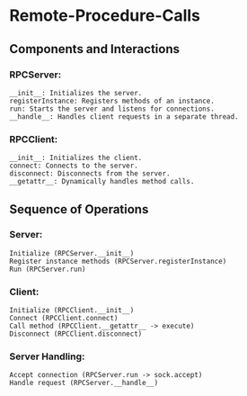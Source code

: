 # Remote-Procedure-Calls

## Components and Interactions
### RPCServer:

```
__init__: Initializes the server.
registerInstance: Registers methods of an instance.
run: Starts the server and listens for connections.
__handle__: Handles client requests in a separate thread.
```
### RPCClient:

```
__init__: Initializes the client.
connect: Connects to the server.
disconnect: Disconnects from the server.
__getattr__: Dynamically handles method calls.
``` 

## Sequence of Operations
### Server:

```
Initialize (RPCServer.__init__)
Register instance methods (RPCServer.registerInstance)
Run (RPCServer.run)
```

### Client:

```
Initialize (RPCClient.__init__)
Connect (RPCClient.connect)
Call method (RPCClient.__getattr__ -> execute)
Disconnect (RPCClient.disconnect)
```

### Server Handling:

```
Accept connection (RPCServer.run -> sock.accept)
Handle request (RPCServer.__handle__)
```